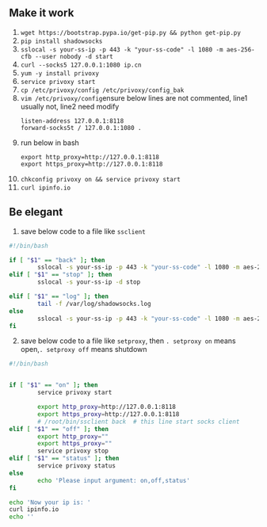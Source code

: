 
## Make it work
1. `wget https://bootstrap.pypa.io/get-pip.py && python get-pip.py`
1. `pip install shadowsocks`
1. `sslocal -s your-ss-ip -p 443 -k "your-ss-code" -l 1080 -m aes-256-cfb --user nobody -d start`
1. `curl --socks5 127.0.0.1:1080 ip.cn` 
1. `yum -y install privoxy`
1. `service privoxy start`
1. `cp /etc/privoxy/config /etc/privoxy/config_bak`
1. `vim /etc/privoxy/config`ensure below lines are not commented, line1 usually not, line2 need modify
	```
	listen-address 127.0.0.1:8118 
	forward-socks5t / 127.0.0.1:1080 . 
	```
1. run below in bash
	```
	export http_proxy=http://127.0.0.1:8118
	export https_proxy=http://127.0.0.1:8118
	```
1. `chkconfig privoxy on && service privoxy start`
1. `curl ipinfo.io` 

## Be elegant

1. save below code to a file like `ssclient`
``` sh
#!/bin/bash

if [ "$1" == "back" ]; then
        sslocal -s your-ss-ip -p 443 -k "your-ss-code" -l 1080 -m aes-256-cfb --user nobody -d start
elif [ "$1" == "stop" ]; then
        sslocal -s your-ss-ip -d stop

elif [ "$1" == "log" ]; then
        tail -f /var/log/shadowsocks.log
else
        sslocal -s your-ss-ip -p 443 -k "your-ss-code" -l 1080 -m aes-256-cfb
fi

```

2. save below code to a file like `setproxy`, then `. setproxy on` means open,`. setproxy off` means shutdown


``` sh
#!/bin/bash


if [ "$1" == "on" ]; then
        service privoxy start

        export http_proxy=http://127.0.0.1:8118
        export https_proxy=http://127.0.0.1:8118
        # /root/bin/ssclient back  # this line start socks client
elif [ "$1" == "off" ]; then
        export http_proxy=""
        export https_proxy=""
        service privoxy stop
elif [ "$1" == "status" ]; then
        service privoxy status
else
        echo 'Please input argument: on,off,status'
fi

echo 'Now your ip is: '
curl ipinfo.io
echo ''

```
